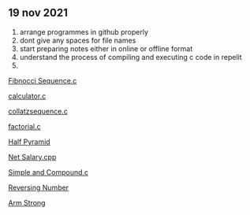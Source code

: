 ## 19 nov 2021
1. arrange programmes in github properly
2. dont give any spaces for file names
3. start preparing notes either in online or offline format
4. understand the process of compiling and executing c code in repelit
5. 


[Fibnocci Sequence.c](Fibnoccisequence.c)

[calculator.c](calculator.c)

[collatzsequence.c](collatzsequence.c)

[factorial.c](factorial.c)

[Half Pyramid](halfpyramid.c)

[Net Salary.cpp](netsalary.c)

[Simple and Compound.c](simpleandcompoundinterest.c)

[Reversing Number](reverseofthegivennumber.cpp)

[Arm Strong](armstrongnumberornot.cpp)

